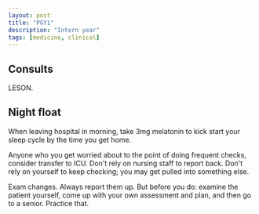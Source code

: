 ```yaml
---
layout: post
title: "PGY1"
description: "Intern year"
tags: [medicine, clinical]
---
```


## Consults

LESON.

## Night float

When leaving hospital in morning, take 3mg melatonin to kick start your sleep
cycle by the time you get home.


Anyone who you get worried about to the point of doing frequent checks,
consider transfer to ICU. Don't rely on nursing staff to report back. Don't
rely on yourself to keep checking; you may get pulled into something else.


Exam changes. Always report them up. But before you do: examine the patient
yourself, come up with your own assessment and plan, and then go to a
senior. Practice that.
